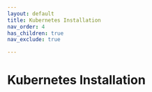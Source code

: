 ```yaml
---
layout: default
title: Kubernetes Installation
nav_order: 4
has_children: true
nav_exclude: true

---
```


# Kubernetes Installation